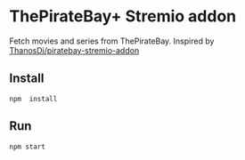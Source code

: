 # ThePirateBay+ Stremio addon
Fetch movies and series from ThePirateBay.
Inspired by [ThanosDi/piratebay-stremio-addon](https://github.com/ThanosDi/piratebay-stremio-addon)

## Install
``npm  install``

## Run
``npm start``
